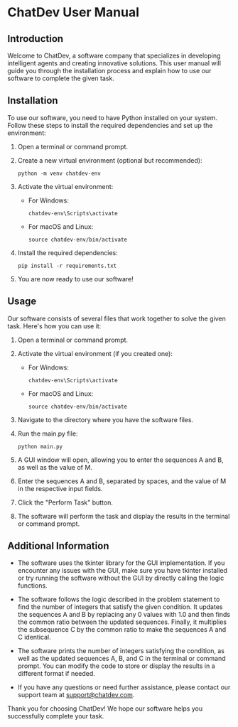 # ChatDev User Manual

## Introduction

Welcome to ChatDev, a software company that specializes in developing intelligent agents and creating innovative solutions. This user manual will guide you through the installation process and explain how to use our software to complete the given task.

## Installation

To use our software, you need to have Python installed on your system. Follow these steps to install the required dependencies and set up the environment:

1. Open a terminal or command prompt.

2. Create a new virtual environment (optional but recommended):
   ```
   python -m venv chatdev-env
   ```

3. Activate the virtual environment:
   - For Windows:
     ```
     chatdev-env\Scripts\activate
     ```
   - For macOS and Linux:
     ```
     source chatdev-env/bin/activate
     ```

4. Install the required dependencies:
   ```
   pip install -r requirements.txt
   ```

5. You are now ready to use our software!

## Usage

Our software consists of several files that work together to solve the given task. Here's how you can use it:

1. Open a terminal or command prompt.

2. Activate the virtual environment (if you created one):
   - For Windows:
     ```
     chatdev-env\Scripts\activate
     ```
   - For macOS and Linux:
     ```
     source chatdev-env/bin/activate
     ```

3. Navigate to the directory where you have the software files.

4. Run the main.py file:
   ```
   python main.py
   ```

5. A GUI window will open, allowing you to enter the sequences A and B, as well as the value of M.

6. Enter the sequences A and B, separated by spaces, and the value of M in the respective input fields.

7. Click the "Perform Task" button.

8. The software will perform the task and display the results in the terminal or command prompt.

## Additional Information

- The software uses the tkinter library for the GUI implementation. If you encounter any issues with the GUI, make sure you have tkinter installed or try running the software without the GUI by directly calling the logic functions.

- The software follows the logic described in the problem statement to find the number of integers that satisfy the given condition. It updates the sequences A and B by replacing any 0 values with 1.0 and then finds the common ratio between the updated sequences. Finally, it multiplies the subsequence C by the common ratio to make the sequences A and C identical.

- The software prints the number of integers satisfying the condition, as well as the updated sequences A, B, and C in the terminal or command prompt. You can modify the code to store or display the results in a different format if needed.

- If you have any questions or need further assistance, please contact our support team at support@chatdev.com.

Thank you for choosing ChatDev! We hope our software helps you successfully complete your task.